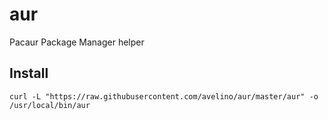 # aur
Pacaur Package Manager helper

## Install

    curl -L "https://raw.githubusercontent.com/avelino/aur/master/aur" -o /usr/local/bin/aur

